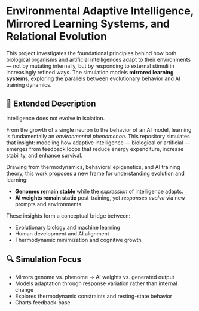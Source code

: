 # Environmental Adaptive Intelligence, Mirrored Learning Systems, and Relational Evolution

This project investigates the foundational principles behind how both biological organisms and artificial intelligences adapt to their environments — not by mutating internally, but by responding to external stimuli in increasingly refined ways. The simulation models **mirrored learning systems**, exploring the parallels between evolutionary behavior and AI training dynamics.

## 🌱 Extended Description

Intelligence does not evolve in isolation.

From the growth of a single neuron to the behavior of an AI model, learning is fundamentally an *environmental phenomenon*. This repository simulates that insight: modeling how adaptive intelligence — biological or artificial — emerges from feedback loops that reduce energy expenditure, increase stability, and enhance survival.

Drawing from thermodynamics, behavioral epigenetics, and AI training theory, this work proposes a new frame for understanding evolution and learning:
- **Genomes remain stable** while the *expression* of intelligence adapts.
- **AI weights remain static** post-training, yet *responses evolve* via new prompts and environments.

These insights form a conceptual bridge between:
- Evolutionary biology and machine learning
- Human development and AI alignment
- Thermodynamic minimization and cognitive growth

## 🔍 Simulation Focus

- Mirrors genome vs. phenome → AI weights vs. generated output
- Models adaptation through response variation rather than internal change
- Explores thermodynamic constraints and resting-state behavior
- Charts feedback-base
